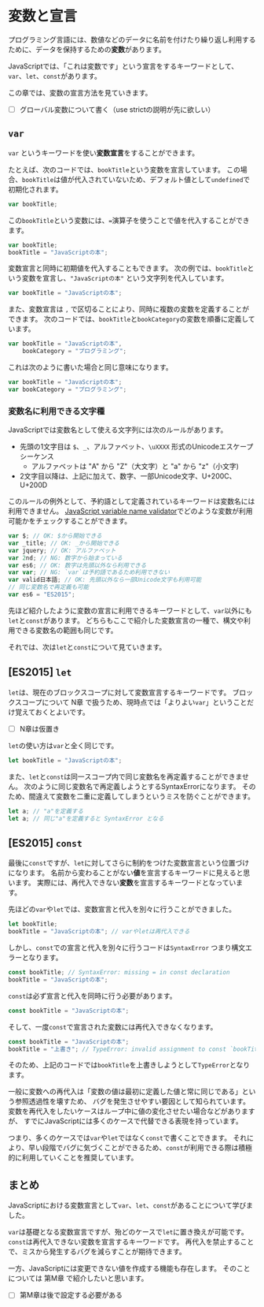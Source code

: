 # 変数と宣言

プログラミング言語には、数値などのデータに名前を付けたり繰り返し利用するために、データを保持するための**変数**があります。

JavaScriptでは、「これは変数です」という宣言をするキーワードとして、
`var`、`let`、`const`があります。

この章では、変数の宣言方法を見ていきます。

<!-- TODO(azu): 章なのかどうかは後で -->

- [ ] グローバル変数について書く（use strictの説明が先に欲しい）

## `var`

`var` というキーワードを使い**変数宣言**をすることができます。

<!-- 変数名はキャメルケース、日本語はそのまま使える ということを示したい -->

たとえば、次のコードでは、`bookTitle`という変数を宣言しています。
この場合、`bookTitle`は値が代入されていないため、デフォルト値として`undefined`で初期化されます。

```js
var bookTitle;
```

この`bookTitle`という変数には、`=`演算子を使うことで値を代入することができます。

```js
var bookTitle;
bookTitle = "JavaScriptの本";
```

変数宣言と同時に初期値を代入することもできます。
次の例では、`bookTitle`という変数を宣言し、`"JavaScriptの本"` という文字列を代入しています。

```js
var bookTitle = "JavaScriptの本";
```

また、変数宣言は `,` で区切ることにより、同時に複数の変数を定義することができます。
次のコードでは、`bookTitle`と`bookCategory`の変数を順番に定義しています。

```js
var bookTitle = "JavaScriptの本",
    bookCategory = "プログラミング";
```

これは次のように書いた場合と同じ意味になります。

```js
var bookTitle = "JavaScriptの本";
var bookCategory = "プログラミング";
```

### 変数名に利用できる文字種

JavaScriptでは変数名として使える文字列には次のルールがあります。

- 先頭の1文字目は `$`、`_`、アルファベット、`\uXXXX` 形式のUnicodeエスケープシーケンス
    - アルファベットは "A" から "Z"（大文字）と "a" から "z"（小文字)
- 2文字目以降は、上記に加えて、数字、一部Unicode文字、U+200C、U+200D

このルールの例外として、予約語として定義されているキーワードは変数名には利用できません。
[JavaScript variable name validator][]でどのような変数が利用可能かをチェックすることができます。

```js
var $; // OK: $から開始できる
var _title; // OK: _から開始できる
var jquery; // OK: アルファベット
var 2nd; // NG: 数字から始まっている
var es6; // OK: 数字は先頭以外なら利用できる
var var; // NG: `var`は予約語であるため利用できない
var valid日本語; // OK: 先頭以外なら一部Unicode文字も利用可能
// 同じ変数名で再定義も可能
var es6 = "ES2015";
```

先ほど紹介したように変数の宣言に利用できるキーワードとして、`var`以外にも`let`と`const`があります。
どちらもここで紹介した変数宣言の一種で、構文や利用できる変数名の範囲も同じです。

それでは、次は`let`と`const`について見ていきます。

## [ES2015] `let`

`let`は、現在のブロックスコープに対して変数宣言するキーワードです。
ブロックスコープについて N章 で扱うため、現時点では「よりよい`var`」ということだけ覚えておくとよいです。

- [ ] N章は仮置き

`let`の使い方は`var`と全く同じです。

```js
let bookTitle = "JavaScriptの本";
```

また、`let`と`const`は同一スコープ内で同じ変数名を再定義することができません。
次のように同じ変数名で再定義しようとするSyntaxErrorになります。
そのため、間違えて変数を二重に定義してしまうというミスを防ぐことができます。

```js
let a; // "a"を定義する
let a; // 同じ"a"を定義すると SyntaxError となる
```

## [ES2015] `const`


最後に`const`ですが、`let`に対してさらに制約をつけた変数宣言という位置づけになります。
名前から変わることがない**値**を宣言するキーワードに見えると思います。
実際には、再代入できない**変数**を宣言するキーワードとなっています。

先ほどの`var`や`let`では、変数宣言と代入を別々に行うことができました。

```js
let bookTitle;
bookTitle = "JavaScriptの本"; // varやletは再代入できる
```

しかし、`const`での宣言と代入を別々に行うコードは`SyntaxError` つまり構文エラーとなります。

```js
const bookTitle; // SyntaxError: missing = in const declaration
bookTitle = "JavaScriptの本";
```

`const`は必ず宣言と代入を同時に行う必要があります。

```js
const bookTitle = "JavaScriptの本";
```

そして、一度`const`で宣言された変数には再代入できなくなります。

```js
const bookTitle = "JavaScriptの本";
bookTitle = "上書き"; // TypeError: invalid assignment to const `bookTitle'
```

そのため、上記のコードでは`bookTitle`を上書きしようとして`TypeError`となります。

一般に変数への再代入は「変数の値は最初に定義した値と常に同じである」という参照透過性を壊すため、
バグを発生させやすい要因として知られています。
変数を再代入をしたいケースはループ中に値の変化させたい場合などがありますが、
すでにJavaScriptには多くのケースで代替できる表現を持っています。

つまり、多くのケースでは`var`や`let`ではなく`const`で書くことできます。
それにより、早い段階でバグに気づくことができるため、`const`が利用できる際は積極的に利用していくことを推奨しています。

## まとめ

JavaScriptにおける変数宣言として`var`、`let`、`const`があることについて学びました。

`var`は基礎となる変数宣言ですが、殆どのケースで`let`に置き換えが可能です。
`const`は再代入できない変数を宣言するキーワードです。
再代入を禁止することで、ミスから発生するバグを減らすことが期待できます。

一方、JavaScriptには変更できない値を作成する機能も存在します。
そのことについては 第M章 で紹介したいと思います。

- [ ] 第M章は後で設定する必要がある

[JavaScript variable name validator]: https://mothereff.in/js-variables  "JavaScript variable name validator"